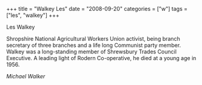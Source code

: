 +++
title = "Walkey Les"
date = "2008-09-20"
categories = ["w"]
tags = ["les", "walkey"]
+++

Les Walkey

Shropshire National Agricultural Workers Union activist, being branch secretary of three branches and a life long Communist party member. Walkey was a long-standing member of Shrewsbury Trades Council Executive. A leading light of Rodern Co-operative, he died at a young age in 1956.

_Michael Walker_
